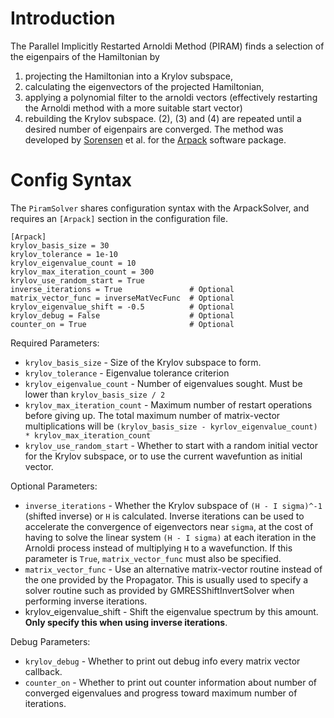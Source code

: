 # Introduction #

The Parallel Implicitly Restarted Arnoldi Method (PIRAM) finds a selection of the eigenpairs of the Hamiltonian by
  1. projecting the Hamiltonian into a Krylov subspace,
  1. calculating the eigenvectors of the projected Hamiltonian,
  1. applying a polynomial filter to the arnoldi vectors (effectively restarting the Arnoldi method with a more suitable start vector)
  1. rebuilding the Krylov subspace.
(2), (3) and (4) are repeated until a desired number of eigenpairs are converged. The method was developed by [Sorensen](http://www.caam.rice.edu/~sorensen/) et al. for the [Arpack](http://www.caam.rice.edu/software/ARPACK/) software package.


# Config Syntax #

The `PiramSolver` shares configuration syntax with the ArpackSolver, and requires an `[Arpack]` section in the configuration file.
```
[Arpack]
krylov_basis_size = 30
krylov_tolerance = 1e-10
krylov_eigenvalue_count = 10
krylov_max_iteration_count = 300
krylov_use_random_start = True
inverse_iterations = True               # Optional
matrix_vector_func = inverseMatVecFunc  # Optional
krylov_eigenvalue_shift = -0.5          # Optional
krylov_debug = False                    # Optional
counter_on = True                       # Optional
```

Required Parameters:
  * `krylov_basis_size` - Size of the Krylov subspace to form.
  * `krylov_tolerance` - Eigenvalue tolerance criterion
  * `krylov_eigenvalue_count` - Number of eigenvalues sought. Must be lower than `krylov_basis_size / 2`
  * `krylov_max_iteration_count` - Maximum number of restart operations before giving up. The total maximum number of matrix-vector multiplications will be `(krylov_basis_size - kyrlov_eigenvalue_count) * krylov_max_iteration_count`
  * `krylov_use_random_start` - Whether to start with a random initial vector for the Krylov subspace, or to use the current wavefuntion as initial vector.

Optional Parameters:
  * `inverse_iterations` - Whether the Krylov subspace of `(H - I sigma)^-1` (shifted inverse) or `H` is calculated. Inverse iterations can be used to accelerate the convergence of eigenvectors near `sigma`, at the cost of having to solve the linear system  `(H - I sigma)` at each iteration in the Arnoldi process instead of multiplying `H` to a wavefunction. If this parameter is `True`, `matrix_vector_func` must also be specified.
  * `matrix_vector_func` - Use an alternative matrix-vector routine instead of the one provided by the Propagator. This is usually used to specify a solver routine such as provided by GMRESShiftInvertSolver when performing inverse iterations.
  * krylov\_eigenvalue\_shift - Shift the eigenvalue spectrum by this amount. **Only specify this when using inverse iterations**.

Debug Parameters:
  * `krylov_debug` - Whether to print out debug info every matrix vector callback.
  * `counter_on` - Whether to print out counter information about number of converged eigenvalues and progress toward maximum number of iterations.
